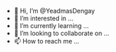 - 👋 Hi, I’m @YeadmasDengay
- 👀 I’m interested in ...
- 🌱 I’m currently learning ...
- 💞️ I’m looking to collaborate on ...
- 📫 How to reach me ...

<!---
YeadmasDengay/YeadmasDengay is a ✨ special ✨ repository because its `README.md` (this file) appears on your GitHub profile.
You can click the Preview link to take a look at your changes.
--->
